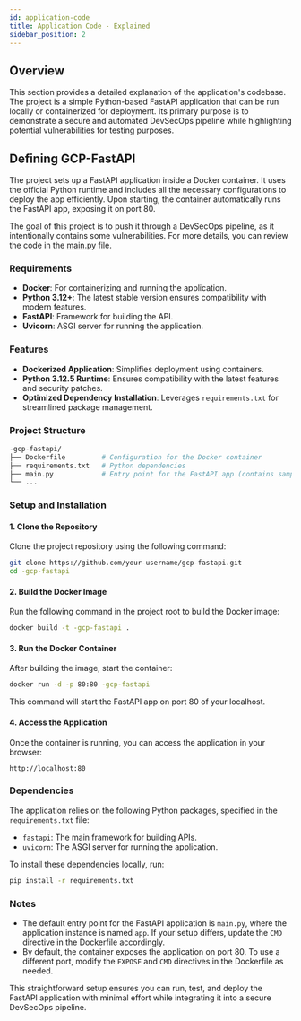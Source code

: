 ```yaml
---
id: application-code
title: Application Code - Explained
sidebar_position: 2
---
```


## Overview

This section provides a detailed explanation of the application's codebase. The project is a simple Python-based FastAPI application that can be run locally or containerized for deployment. Its primary purpose is to demonstrate a secure and automated DevSecOps pipeline while highlighting potential vulnerabilities for testing purposes.

## Defining GCP-FastAPI

The project sets up a FastAPI application inside a Docker container. It uses the official Python runtime and includes all the necessary configurations to deploy the app efficiently. Upon starting, the container automatically runs the FastAPI app, exposing it on port 80.

The goal of this project is to push it through a DevSecOps pipeline, as it intentionally contains some vulnerabilities. For more details, you can review the code in the [main.py](https://github.com/devsecblueprint/gcp-fastapi/blob/main/main.py) file.

### Requirements

- **Docker**: For containerizing and running the application.
- **Python 3.12+**: The latest stable version ensures compatibility with modern features.
- **FastAPI**: Framework for building the API.
- **Uvicorn**: ASGI server for running the application.

### Features

- **Dockerized Application**: Simplifies deployment using containers.
- **Python 3.12.5 Runtime**: Ensures compatibility with the latest features and security patches.
- **Optimized Dependency Installation**: Leverages `requirements.txt` for streamlined package management.

### Project Structure

```bash
-gcp-fastapi/
├── Dockerfile         # Configuration for the Docker container
├── requirements.txt   # Python dependencies
├── main.py            # Entry point for the FastAPI app (contains sample vulnerabilities)
└── ...
```

### Setup and Installation

#### 1. Clone the Repository

Clone the project repository using the following command:

```bash
git clone https://github.com/your-username/gcp-fastapi.git
cd -gcp-fastapi
```

#### 2. Build the Docker Image

Run the following command in the project root to build the Docker image:

```bash
docker build -t -gcp-fastapi .
```

#### 3. Run the Docker Container

After building the image, start the container:

```bash
docker run -d -p 80:80 -gcp-fastapi
```

This command will start the FastAPI app on port 80 of your localhost.

#### 4. Access the Application

Once the container is running, you can access the application in your browser:

```text
http://localhost:80
```

### Dependencies

The application relies on the following Python packages, specified in the `requirements.txt` file:

- `fastapi`: The main framework for building APIs.
- `uvicorn`: The ASGI server for running the application.

To install these dependencies locally, run:

```bash
pip install -r requirements.txt
```

### Notes

- The default entry point for the FastAPI application is `main.py`, where the application instance is named `app`. If your setup differs, update the `CMD` directive in the Dockerfile accordingly.
- By default, the container exposes the application on port 80. To use a different port, modify the `EXPOSE` and `CMD` directives in the Dockerfile as needed.

This straightforward setup ensures you can run, test, and deploy the FastAPI application with minimal effort while integrating it into a secure DevSecOps pipeline.
